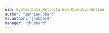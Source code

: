 ```yaml
---
uid: System.Data.Metadata.Edm.OperationAction
author: "JennieHubbard"
ms.author: "jhubbard"
manager: "jhubbard"
---
```

